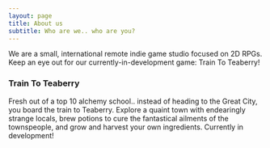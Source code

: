 ```yaml
---
layout: page
title: About us
subtitle: Who are we.. who are you?
---
```


We are a small, international remote indie game studio focused on 2D RPGs. Keep an eye out for our currently-in-development game: Train To Teaberry!

### Train To Teaberry

Fresh out of a top 10 alchemy school.. instead of heading to the Great City, you board the train to Teaberry. Explore a quaint town with endearingly strange locals, brew potions to cure the fantastical ailments of the townspeople, and grow and harvest your own ingredients. Currently in development!
